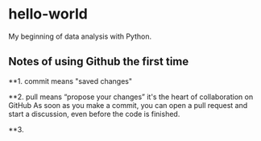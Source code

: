 # hello-world
My beginning of data analysis with Python.

## Notes of using Github the first time
**1. commit means "saved changes"

**2. pull means “propose your changes”
it's the heart of collaboration on GitHub
As soon as you make a commit, you can open a pull request and start a discussion, even before the code is finished.

**3. 
